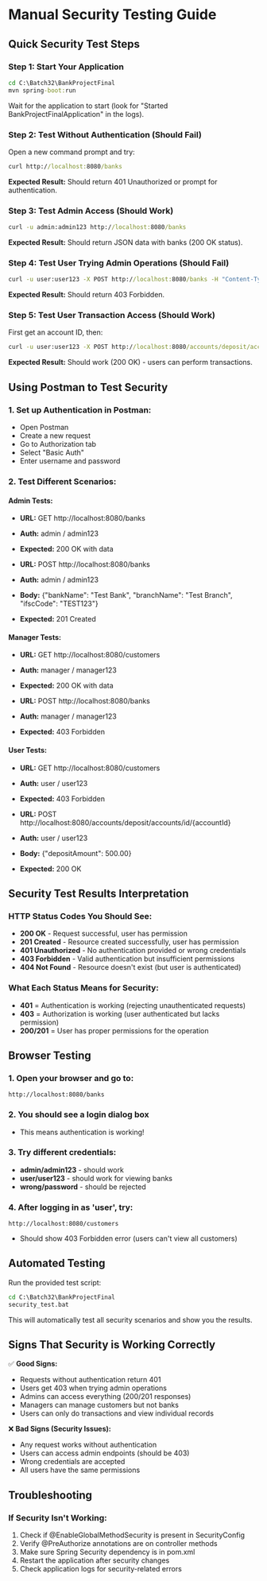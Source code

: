 # Manual Security Testing Guide

## Quick Security Test Steps

### Step 1: Start Your Application
```cmd
cd C:\Batch32\BankProjectFinal
mvn spring-boot:run
```
Wait for the application to start (look for "Started BankProjectFinalApplication" in the logs).

### Step 2: Test Without Authentication (Should Fail)
Open a new command prompt and try:
```cmd
curl http://localhost:8080/banks
```
**Expected Result:** Should return 401 Unauthorized or prompt for authentication.

### Step 3: Test Admin Access (Should Work)
```cmd
curl -u admin:admin123 http://localhost:8080/banks
```
**Expected Result:** Should return JSON data with banks (200 OK status).

### Step 4: Test User Trying Admin Operations (Should Fail)
```cmd
curl -u user:user123 -X POST http://localhost:8080/banks -H "Content-Type: application/json" -d "{\"bankName\":\"Test\"}"
```
**Expected Result:** Should return 403 Forbidden.

### Step 5: Test User Transaction Access (Should Work)
First get an account ID, then:
```cmd
curl -u user:user123 -X POST http://localhost:8080/accounts/deposit/accounts/id/1 -H "Content-Type: application/json" -d "{\"depositAmount\":100.00}"
```
**Expected Result:** Should work (200 OK) - users can perform transactions.

## Using Postman to Test Security

### 1. Set up Authentication in Postman:
- Open Postman
- Create a new request
- Go to Authorization tab
- Select "Basic Auth"
- Enter username and password

### 2. Test Different Scenarios:

#### Admin Tests:
- **URL:** GET http://localhost:8080/banks
- **Auth:** admin / admin123
- **Expected:** 200 OK with data

- **URL:** POST http://localhost:8080/banks
- **Auth:** admin / admin123
- **Body:** {"bankName": "Test Bank", "branchName": "Test Branch", "ifscCode": "TEST123"}
- **Expected:** 201 Created

#### Manager Tests:
- **URL:** GET http://localhost:8080/customers
- **Auth:** manager / manager123
- **Expected:** 200 OK with data

- **URL:** POST http://localhost:8080/banks
- **Auth:** manager / manager123
- **Expected:** 403 Forbidden

#### User Tests:
- **URL:** GET http://localhost:8080/customers
- **Auth:** user / user123
- **Expected:** 403 Forbidden

- **URL:** POST http://localhost:8080/accounts/deposit/accounts/id/{accountId}
- **Auth:** user / user123
- **Body:** {"depositAmount": 500.00}
- **Expected:** 200 OK

## Security Test Results Interpretation

### HTTP Status Codes You Should See:
- **200 OK** - Request successful, user has permission
- **201 Created** - Resource created successfully, user has permission
- **401 Unauthorized** - No authentication provided or wrong credentials
- **403 Forbidden** - Valid authentication but insufficient permissions
- **404 Not Found** - Resource doesn't exist (but user is authenticated)

### What Each Status Means for Security:
- **401** = Authentication is working (rejecting unauthenticated requests)
- **403** = Authorization is working (user authenticated but lacks permission)
- **200/201** = User has proper permissions for the operation

## Browser Testing

### 1. Open your browser and go to:
```
http://localhost:8080/banks
```

### 2. You should see a login dialog box
- This means authentication is working!

### 3. Try different credentials:
- **admin/admin123** - should work
- **user/user123** - should work for viewing banks
- **wrong/password** - should be rejected

### 4. After logging in as 'user', try:
```
http://localhost:8080/customers
```
- Should show 403 Forbidden error (users can't view all customers)

## Automated Testing

Run the provided test script:
```cmd
cd C:\Batch32\BankProjectFinal
security_test.bat
```

This will automatically test all security scenarios and show you the results.

## Signs That Security is Working Correctly

✅ **Good Signs:**
- Requests without authentication return 401
- Users get 403 when trying admin operations
- Admins can access everything (200/201 responses)
- Managers can manage customers but not banks
- Users can only do transactions and view individual records

❌ **Bad Signs (Security Issues):**
- Any request works without authentication
- Users can access admin endpoints (should be 403)
- Wrong credentials are accepted
- All users have the same permissions

## Troubleshooting

### If Security Isn't Working:
1. Check if @EnableGlobalMethodSecurity is present in SecurityConfig
2. Verify @PreAuthorize annotations are on controller methods
3. Make sure Spring Security dependency is in pom.xml
4. Restart the application after security changes
5. Check application logs for security-related errors
